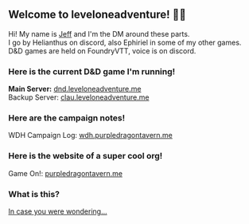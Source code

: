 ## Welcome to leveloneadventure! 🧙‍♂️

Hi! My name is [Jeff](https://www.youtube.com/watch?v=AfIOBLr1NDU) and I'm the DM around these parts.  
I go by Helianthus on discord, also Ephiriel in some of my other games.  
D&D games are held on FoundryVTT, voice is on discord.

### Here is the current D&D game I'm running!

**Main Server:** [dnd.leveloneadventure.me](https://dnd.leveloneadventure.me/)  
Backup Server: [clau.leveloneadventure.me](https://clau.leveloneadventure.me/)

### Here are the campaign notes!
WDH Campaign Log: [wdh.purpledragontavern.me](https://wdh.purpledragontavern.me/campaign)

### Here is the website of a super cool org!
Game On!: [purpledragontavern.me](https://purpledragontavern.me/about)

### What is this?
[In case you were wondering...](https://leveloneadventure.me/about)
